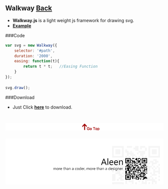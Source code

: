 ## Walkway [Back](./../Framework.md)

- **Walkway.js** is a light weight js framework for drawing svg.
- [**Example**](http://aleen42.github.io/example/Walkway/example.html)

###Code

```js
var svg = new Walkway({
	selector: '#path',
	duration: '2000',
	easing: function(t){
		return t * t;	//Easing Function
	}
});

svg.draw();

```
###Download
- Just Click [**here**](./walkway.min.js) to download.

<a href="#" style="left:200px;"><img src="./../../../../pic/gotop.png"></a>
=====
<a href="http://aleen42.github.io/" target="_blank" ><img src="./../../../../pic/tail.gif"></a>